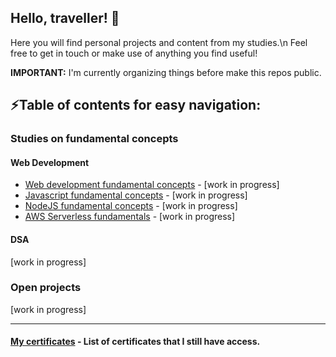 ## Hello, traveller! 👋

Here you will find personal projects and content from my studies.\n
Feel free to get in touch or make use of anything you find useful!

**IMPORTANT:** I'm currently organizing things before make this repos public.

## ⚡Table of contents for easy navigation:

### Studies on fundamental concepts
#### Web Development
- [Web development fundamental concepts](https://github.com/techno-canvas/concepts-web-development) - [work in progress]
- [Javascript fundamental concepts](https://github.com/techno-canvas/concepts-javascript) - [work in progress]
- [NodeJS fundamental concepts](https://github.com/techno-canvas/concepts-nodejs) - [work in progress]
- [AWS Serverless fundamentals](https://github.com/techno-canvas/concepts-aws-serverless) - [work in progress]

#### DSA
  [work in progress]
  
### Open projects
  [work in progress]

---

#### [My certificates](https://github.com/techno-canvas/certificates) - List of certificates that I still have access.

